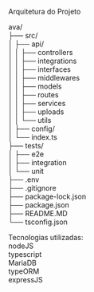 Arquitetura do Projeto

ava/<br />
├── src/<br />
│   ├── api/<br />
│   │   ├── controllers<br />
│   │   ├── integrations<br />
│   │   ├── interfaces<br />
│   │   ├── middlewares<br />
│   │   ├── models<br />
│   │   ├── routes<br />
│   │   ├── services<br />
│   │   ├── uploads<br />
│   │   └── utils<br />
│   ├── config/<br />
│   └── index.ts<br />
├── tests/<br />
│   ├── e2e<br />
│   ├── integration<br />
│   └── unit<br />
├── .env<br />
├── .gitignore<br />
├── package-lock.json<br />
├── package.json<br />
├── README.MD<br />
└── tsconfig.json<br />

Tecnologias utilizadas:<br />
nodeJS<br />
typescript<br />
MariaDB<br />
typeORM<br />
expressJS<br />